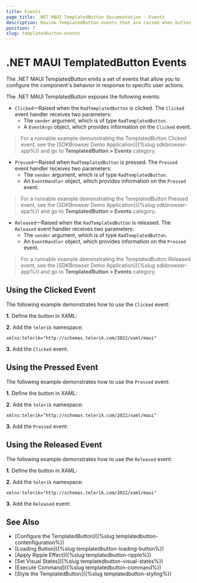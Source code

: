 ```yaml
---
title: Events
page_title: .NET MAUI TemplatedButton Documentation - Events
description: Review TemplatedButton events that are raised when button is pressed, clicked, released and toggle state changes. 
position: 7
slug: templatedbutton-events
---
```


# .NET MAUI TemplatedButton Events

The .NET MAUI TemplatedButton emits a set of events that allow you to configure the component's behavior in response to specific user actions.

The .NET MAUI TemplatedButton exposes the following events:

* `Clicked`&mdash;Raised when the `RadTemplatedButton` is clicked. The `Clicked` event handler receives two parameters:
	* The `sender` argument, which is of type `RadTemplatedButton`.
	* A `EventArgs` object, which provides information on the `Clicked` event.

> For a runnable example demonstrating the TemplatedButton Clicked event, see the [SDKBrowser Demo Application]({%slug sdkbrowser-app%}) and go to **TemplatedButton > Events** category.

* `Pressed`&mdash;Raised when `RadTemplatedButton` is pressed. The `Pressed` event handler receives two parameters:
	* The `sender` argument, which is of type `RadTemplatedButton`.
	* An `EventHandler` object, which provides information on the `Pressed` event.

> For a runnable example demonstrating the TemplatedButton Pressed event, see the [SDKBrowser Demo Application]({%slug sdkbrowser-app%}) and go to **TemplatedButton > Events** category.
	
* `Released`&mdash;Raised when the `RadTemplatedButton` is released. The `Released` event handler receives two parameters:
	* The `sender` argument, which is of type `RadTemplatedButton`.
	* An `EventHandler` object, which provides information on the `Pressed` event.

> For a runnable example demonstrating the TemplatedButton Released event, see the [SDKBrowser Demo Application]({%slug sdkbrowser-app%}) and go to **TemplatedButton > Events** category.

## Using the Clicked Event

The following example demonstrates how to use the `Clicked` event:

**1.** Define the button in XAML:

<snippet id='templatedbutton-event-clicked' />

**2.** Add the `telerik` namespace:

```XAML
xmlns:telerik="http://schemas.telerik.com/2022/xaml/maui"
```

**3.** Add the `Clicked` event:

<snippet id='templatedbutton-clicked-event' />

## Using the Pressed Event

The following example demonstrates how to use the `Pressed` event:

**1.** Define the button in XAML:

<snippet id='templatedbutton-event-pressed' />

**2.** Add the `telerik` namespace:

```XAML
xmlns:telerik="http://schemas.telerik.com/2022/xaml/maui"
```

**3.** Add the `Pressed` event:

<snippet id='templatedbutton-pressed-event' />

## Using the Released Event

The following example demonstrates how to use the `Released` event:

**1.** Define the button in XAML:

<snippet id='templatedbutton-event-released' />

**2.** Add the `telerik` namespace:

```XAML
xmlns:telerik="http://schemas.telerik.com/2022/xaml/maui"
```

**3.** Add the `Released` event:

<snippet id='templatedbutton-released-event' />

## See Also

- [Configure the TemplatedButton]({%slug templatedbutton-contenfiguration%})
- [Loading Button]({%slug templatedbutton-loading-button%})
- [Apply Ripple Effect]({%slug templatedbutton-ripple%})
- [Set Visual States]({%slug templatedbutton-visual-states%})
- [Execute Command]({%slug templatedbutton-command%})
- [Style the TemplatedButton]({%slug templatedbutton-styling%})